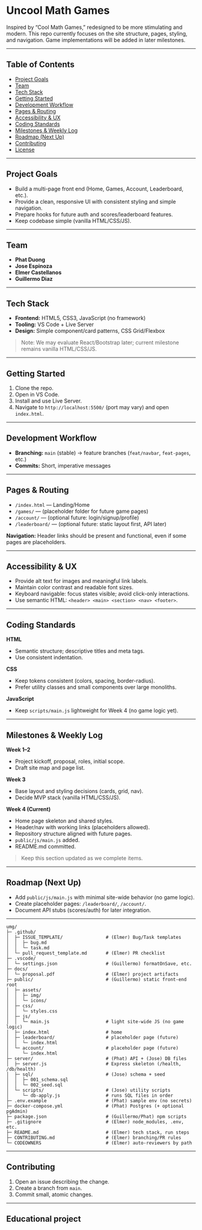 # Uncool Math Games

Inspired by “Cool Math Games,” redesigned to be more stimulating and modern. This repo currently focuses on the site structure, pages, styling, and navigation. Game implementations will be added in later milestones.

---

## Table of Contents
- [Project Goals](#project-goals)
- [Team](#team)
- [Tech Stack](#tech-stack)
- [Getting Started](#getting-started)
- [Development Workflow](#development-workflow)
- [Pages & Routing](#pages--routing)
- [Accessibility & UX](#accessibility--ux)
- [Coding Standards](#coding-standards)
- [Milestones & Weekly Log](#milestones--weekly-log)
- [Roadmap (Next Up)](#roadmap-next-up)
- [Contributing](#contributing)
- [License](#license)

---

## Project Goals
- Build a multi-page front end (Home, Games, Account, Leaderboard, etc.).
- Provide a clean, responsive UI with consistent styling and simple navigation.
- Prepare hooks for future auth and scores/leaderboard features.
- Keep codebase simple (vanilla HTML/CSS/JS).

---

## Team
- **Phat Duong**
- **Jose Espinoza**
- **Elmer Castellanos**
- **Guillermo Diaz**

---

## Tech Stack
- **Frontend:** HTML5, CSS3, JavaScript (no framework)
- **Tooling:** VS Code + Live Server
- **Design:** Simple component/card patterns, CSS Grid/Flexbox

> Note: We may evaluate React/Bootstrap later; current milestone remains vanilla HTML/CSS/JS.

---

## Getting Started
1. Clone the repo.
2. Open in VS Code.
3. Install and use Live Server.
4. Navigate to `http://localhost:5500/` (port may vary) and open `index.html`.

---

## Development Workflow
- **Branching:** `main` (stable) → feature branches (`feat/navbar`, `feat-pages`, etc.)
- **Commits:** Short, imperative messages

---

## Pages & Routing
- `/index.html` — Landing/Home
- `/games/` — (placeholder folder for future game pages)
- `/account/` — (optional future: login/signup/profile)
- `/leaderboard/` — (optional future: static layout first, API later)

**Navigation:** Header links should be present and functional, even if some pages are placeholders.

---

## Accessibility & UX
- Provide alt text for images and meaningful link labels.
- Maintain color contrast and readable font sizes.
- Keyboard navigable: focus states visible; avoid click-only interactions.
- Use semantic HTML: `<header> <main> <section> <nav> <footer>`.

---

## Coding Standards
**HTML**
- Semantic structure; descriptive titles and meta tags.
- Use consistent indentation.

**CSS**
- Keep tokens consistent (colors, spacing, border-radius).
- Prefer utility classes and small components over large monoliths.

**JavaScript**
- Keep `scripts/main.js` lightweight for Week 4 (no game logic yet).

---

## Milestones & Weekly Log
**Week 1–2**
- Project kickoff, proposal, roles, initial scope.
- Draft site map and page list.

**Week 3**
- Base layout and styling decisions (cards, grid, nav).
- Decide MVP stack (vanilla HTML/CSS/JS).

**Week 4 (Current)**
-  Home page skeleton and shared styles.
-  Header/nav with working links (placeholders allowed).
-  Repository structure aligned with future pages.
-  `public/js/main.js` added.
-  README.md committed.

> Keep this section updated as we complete items.

---

## Roadmap (Next Up)
- Add `public/js/main.js` with minimal site-wide behavior (no game logic).
- Create placeholder pages: `/leaderboard/`, `/account/`.
- Document API stubs (scores/auth) for later integration.

---
```
umg/
├─ .github/
│  ├─ ISSUE_TEMPLATE/                # (Elmer) Bug/Task templates
│  │  ├─ bug.md
│  │  └─ task.md
│  └─ pull_request_template.md       # (Elmer) PR checklist
├─ .vscode/
│  └─ settings.json                  # (Guillermo) formatOnSave, etc.
├─ docs/
│  └─ proposal.pdf                   # (Elmer) project artifacts
├─ public/                           # (Guillermo) static front-end root
│  ├─ assets/
│  │  ├─ img/
│  │  └─ icons/
│  ├─ css/
│  │  └─ styles.css
│  ├─ js/
│  │  └─ main.js                     # light site-wide JS (no game logic)
│  ├─ index.html                     # home
│  ├─ leaderboard/                   # placeholder page (future)
│  │  └─ index.html
│  └─ account/                       # placeholder page (future)
│     └─ index.html
├─ server/                           # (Phat) API + (Jose) DB files
│  ├─ server.js                      # Express skeleton (/health, /db/health)
│  ├─ sql/                           # (Jose) schema + seed
│  │  ├─ 001_schema.sql
│  │  └─ 002_seed.sql
│  └─ scripts/                       # (Jose) utility scripts
│     └─ db-apply.js                 # runs SQL files in order
├─ .env.example                      # (Phat) sample env (no secrets)
├─ docker-compose.yml                # (Phat) Postgres (+ optional pgAdmin)
├─ package.json                      # (Guillermo/Phat) npm scripts
├─ .gitignore                        # (Elmer) node_modules, .env, etc.
├─ README.md                         # (Elmer) tech stack, run steps
├─ CONTRIBUTING.md                   # (Elmer) branching/PR rules
└─ CODEOWNERS                        # (Elmer) auto-reviewers by path

```
---

## Contributing
1. Open an issue describing the change.
2. Create a branch from `main`.
3. Commit small, atomic changes.

---

## Educational project
